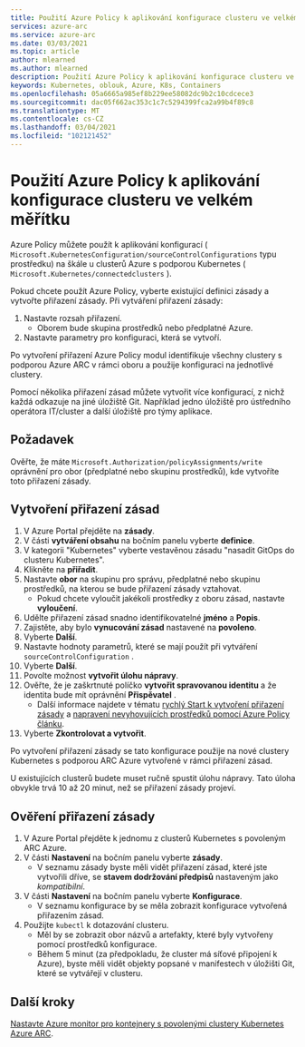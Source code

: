 ```yaml
---
title: Použití Azure Policy k aplikování konfigurace clusteru ve velkém měřítku
services: azure-arc
ms.service: azure-arc
ms.date: 03/03/2021
ms.topic: article
author: mlearned
ms.author: mlearned
description: Použití Azure Policy k aplikování konfigurace clusteru ve velkém měřítku
keywords: Kubernetes, oblouk, Azure, K8s, Containers
ms.openlocfilehash: 05a6665a985ef8b229ee58082dc9b2c10cdcece3
ms.sourcegitcommit: dac05f662ac353c1c7c5294399fca2a99b4f89c8
ms.translationtype: MT
ms.contentlocale: cs-CZ
ms.lasthandoff: 03/04/2021
ms.locfileid: "102121452"
---
```

# <a name="use-azure-policy-to-apply-cluster-configurations-at-scale"></a>Použití Azure Policy k aplikování konfigurace clusteru ve velkém měřítku

Azure Policy můžete použít k aplikování konfigurací ( `Microsoft.KubernetesConfiguration/sourceControlConfigurations` typu prostředku) na škále u clusterů Azure s podporou Kubernetes ( `Microsoft.Kubernetes/connectedclusters` ).

Pokud chcete použít Azure Policy, vyberte existující definici zásady a vytvořte přiřazení zásady. Při vytváření přiřazení zásady:
1. Nastavte rozsah přiřazení.
    * Oborem bude skupina prostředků nebo předplatné Azure. 
2. Nastavte parametry pro konfiguraci, která se vytvoří. 

Po vytvoření přiřazení Azure Policy modul identifikuje všechny clustery s podporou Azure ARC v rámci oboru a použije konfiguraci na jednotlivé clustery.

Pomocí několika přiřazení zásad můžete vytvořit více konfigurací, z nichž každá odkazuje na jiné úložiště Git. Například jedno úložiště pro ústředního operátora IT/cluster a další úložiště pro týmy aplikace.

## <a name="prerequisite"></a>Požadavek

Ověřte, že máte `Microsoft.Authorization/policyAssignments/write` oprávnění pro obor (předplatné nebo skupinu prostředků), kde vytvoříte toto přiřazení zásady.

## <a name="create-a-policy-assignment"></a>Vytvoření přiřazení zásad

1. V Azure Portal přejděte na **zásady**.
1. V části **vytváření obsahu** na bočním panelu vyberte **definice**.
1. V kategorii "Kubernetes" vyberte vestavěnou zásadu "nasadit GitOps do clusteru Kubernetes". 
1. Klikněte na **přiřadit**.
1. Nastavte **obor** na skupinu pro správu, předplatné nebo skupinu prostředků, na kterou se bude přiřazení zásady vztahovat.
    * Pokud chcete vyloučit jakékoli prostředky z oboru zásad, nastavte **vyloučení**.
1. Udělte přiřazení zásad snadno identifikovatelné **jméno** a **Popis**.
1. Zajistěte, aby bylo **vynucování zásad** nastavené na **povoleno**.
1. Vyberte **Další**.
1. Nastavte hodnoty parametrů, které se mají použít při vytváření `sourceControlConfiguration` .
1. Vyberte **Další**.
1. Povolte možnost **vytvořit úlohu nápravy**.
1. Ověřte, že je zaškrtnuté políčko **vytvořit spravovanou identitu** a že identita bude mít oprávnění **Přispěvatel** . 
    * Další informace najdete v tématu [rychlý Start k vytvoření přiřazení zásady](../../governance/policy/assign-policy-portal.md) a [napravení nevyhovujících prostředků pomocí Azure Policy článku](../../governance/policy/how-to/remediate-resources.md).
1. Vyberte **Zkontrolovat a vytvořit**.

Po vytvoření přiřazení zásady se tato konfigurace použije na nové clustery Kubernetes s podporou ARC Azure vytvořené v rámci přiřazení zásad.

U existujících clusterů budete muset ručně spustit úlohu nápravy. Tato úloha obvykle trvá 10 až 20 minut, než se přiřazení zásady projeví.

## <a name="verify-a-policy-assignment"></a>Ověření přiřazení zásady

1. V Azure Portal přejděte k jednomu z clusterů Kubernetes s povoleným ARC Azure.
1. V části **Nastavení** na bočním panelu vyberte **zásady**. 
    * V seznamu zásady byste měli vidět přiřazení zásad, které jste vytvořili dříve, se **stavem dodržování předpisů** nastaveným jako *kompatibilní*.
1. V části **Nastavení** na bočním panelu vyberte **Konfigurace**.
    * V seznamu konfigurace by se měla zobrazit konfigurace vytvořená přiřazením zásad.
1. Použijte `kubectl` k dotazování clusteru. 
    * Měl by se zobrazit obor názvů a artefakty, které byly vytvořeny pomocí prostředků konfigurace.
    * Během 5 minut (za předpokladu, že cluster má síťové připojení k Azure), byste měli vidět objekty popsané v manifestech v úložišti Git, které se vytvářejí v clusteru.

## <a name="next-steps"></a>Další kroky

[Nastavte Azure monitor pro kontejnery s povolenými clustery Kubernetes Azure ARC](../../azure-monitor/containers/container-insights-enable-arc-enabled-clusters.md).
